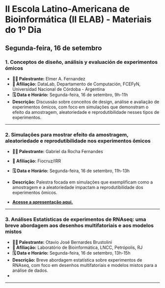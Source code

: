 # II Escola Latino-Americana de Bioinformática (II ELAB) - Materiais do 1º Dia

## Segunda-feira, 16 de setembro

### 1. **Conceptos de diseño, análisis y evaluación de experimentos ómicos**

- **👨‍🏫 Palestrante:** Elmer A. Fernandez  
- **🏫 Afiliação:** DataLab, Departamento de Computación, FCEFyN, Universidad Nacional de Córdoba - Argentina  
- **🗓️ Data e Horário:** Segunda-feira, 16 de setembro, 9h-11h  
- **Descrição:** Discussão sobre conceitos de design, análise e avaliação de experimentos ômicos, com foco em simulações que demonstram o efeito da amostragem, aleatoriedade e reprodutibilidade nesses tipos de experimentos.

---

### 2. **Simulações para mostrar efeito da amostragem, aleatoriedade e reprodutibilidade nos experimentos ômicos**

- **👨‍🏫 Palestrante:** Gabriel da Rocha Fernandes  
- **🏫 Afiliação:** Fiocruz/IRR  
- **🗓️ Data e Horário:** Segunda-feira, 16 de setembro, 11h-13h  
- **Descrição:** Palestra focada em simulações que exemplificam como a amostragem e a aleatoriedade impactam a reprodutibilidade dos experimentos ômicos.

- **[Acesse a apresentação aqui.](https://gabrielrfernandes.github.io/elab/assets/player/KeynoteDHTMLPlayer.html#1)**


---

### 3. **Análises Estatísticas de experimentos de RNAseq: uma breve abordagem aos desenhos multifatoriais e aos modelos mistos**

- **👨‍🏫 Palestrante:** Otavio José Bernardes Brustolini  
- **🏫 Afiliação:** Laboratório de Bioinformática, LNCC, Petrópolis, RJ  
- **🗓️ Data e Horário:** Segunda-feira, 16 de setembro, 13h-15h  
- **Descrição:** Breve abordagem estatística sobre experimentos de RNAseq, com foco em desenhos multifatoriais e modelos mistos para a análise de dados.
- 
---
